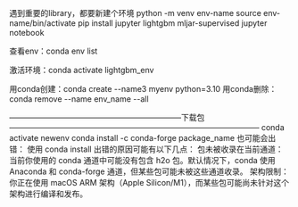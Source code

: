 遇到重要的library，都要新建个环境
python -m venv env-name
source env-name/bin/activate
pip install jupyter lightgbm mljar-supervised
jupyter notebook

查看env：conda env list

激活环境：conda activate lightgbm_env

用conda创建：conda create --name3 myenv python=3.10
用conda删除：conda remove --name env_name --all


——————————————————————下载包————————————————————————————————
conda activate newenv
conda install -c conda-forge package_name
也可能会出错：
    使用 conda install 出错的原因可能有以下几点：
    包未被收录在当前通道：当前你使用的 conda 通道中可能没有包含 h2o 包。默认情况下，conda 使用 Anaconda 和 conda-forge 通道，但某些包可能未被这些通道收录。
    架构限制：你正在使用 macOS ARM 架构（Apple Silicon/M1），而某些包可能尚未针对这个架构进行编译和发布。

